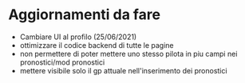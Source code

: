 # Aggiornamenti da fare

- Cambiare UI al profilo (25/06/2021)
- ottimizzare il codice backend di tutte le pagine
- non permettere di poter mettere uno stesso pilota in piu campi nei pronostici/mod pronostici
- mettere visibile solo il gp attuale nell'inserimento dei pronostici
